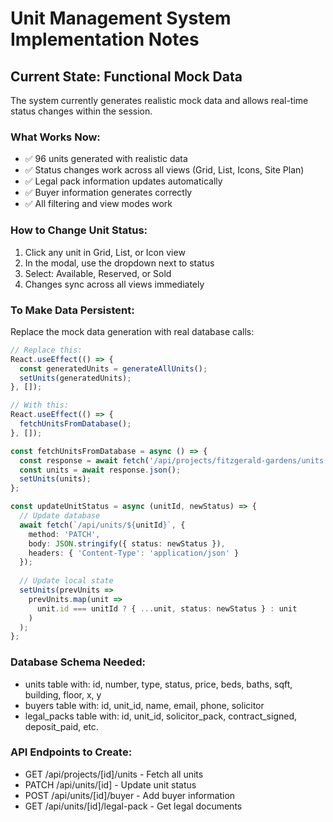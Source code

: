 # Unit Management System Implementation Notes

## Current State: Functional Mock Data
The system currently generates realistic mock data and allows real-time status changes within the session.

### What Works Now:
- ✅ 96 units generated with realistic data
- ✅ Status changes work across all views (Grid, List, Icons, Site Plan)
- ✅ Legal pack information updates automatically
- ✅ Buyer information generates correctly
- ✅ All filtering and view modes work

### How to Change Unit Status:
1. Click any unit in Grid, List, or Icon view
2. In the modal, use the dropdown next to status
3. Select: Available, Reserved, or Sold
4. Changes sync across all views immediately

### To Make Data Persistent:
Replace the mock data generation with real database calls:

```typescript
// Replace this:
React.useEffect(() => {
  const generatedUnits = generateAllUnits();
  setUnits(generatedUnits);
}, []);

// With this:
React.useEffect(() => {
  fetchUnitsFromDatabase();
}, []);

const fetchUnitsFromDatabase = async () => {
  const response = await fetch('/api/projects/fitzgerald-gardens/units');
  const units = await response.json();
  setUnits(units);
};

const updateUnitStatus = async (unitId, newStatus) => {
  // Update database
  await fetch(`/api/units/${unitId}`, {
    method: 'PATCH',
    body: JSON.stringify({ status: newStatus }),
    headers: { 'Content-Type': 'application/json' }
  });
  
  // Update local state
  setUnits(prevUnits => 
    prevUnits.map(unit => 
      unit.id === unitId ? { ...unit, status: newStatus } : unit
    )
  );
};
```

### Database Schema Needed:
- units table with: id, number, type, status, price, beds, baths, sqft, building, floor, x, y
- buyers table with: id, unit_id, name, email, phone, solicitor
- legal_packs table with: id, unit_id, solicitor_pack, contract_signed, deposit_paid, etc.

### API Endpoints to Create:
- GET /api/projects/[id]/units - Fetch all units
- PATCH /api/units/[id] - Update unit status
- POST /api/units/[id]/buyer - Add buyer information
- GET /api/units/[id]/legal-pack - Get legal documents